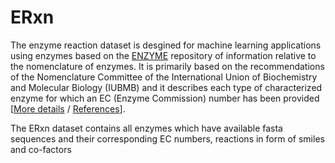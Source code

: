 # ERxn

The enzyme reaction dataset is desgined for 
machine learning applications using enzymes
based on the [ENZYME](https://enzyme.expasy.org/) 
repository of information relative to the 
nomenclature of enzymes. It is 
primarily based on the recommendations of the 
Nomenclature Committee of the International 
Union of Biochemistry and Molecular Biology 
(IUBMB) and it describes each type of 
characterized enzyme for which an EC (Enzyme 
Commission) number has been provided 
[[More details](https://enzyme.expasy.org/enzyme_details.html) 
/ [References](https://enzyme.expasy.org/enzyme_ref.html)].

The ERxn dataset contains all enzymes which
have available fasta sequences and their 
corresponding EC numbers, reactions in
form of smiles and co-factors

